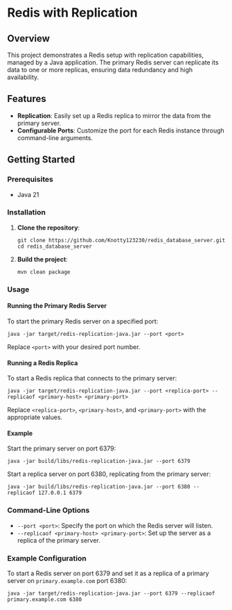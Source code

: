 # Redis with Replication

## Overview

<p>This project demonstrates a Redis setup with replication capabilities, managed by a Java application. The primary Redis server can replicate its data to one or more replicas, ensuring data redundancy and high availability.</p>

## Features

<ul>
  <li><strong>Replication</strong>: Easily set up a Redis replica to mirror the data from the primary server.</li>
  <li><strong>Configurable Ports</strong>: Customize the port for each Redis instance through command-line arguments.</li>
</ul>

## Getting Started

### Prerequisites

<ul>
  <li>Java 21</li>
</ul>

### Installation

<ol>
  <li><strong>Clone the repository</strong>:
    <pre><code>git clone https://github.com/Knotty123230/redis_database_server.git
cd redis_database_server</code></pre>
  </li>
  <li><strong>Build the project</strong>:
    <pre><code>mvn clean package</code></pre>
  </li>
</ol>

### Usage

#### Running the Primary Redis Server

<p>To start the primary Redis server on a specified port:</p>
<pre><code>java -jar target/redis-replication-java.jar --port &lt;port&gt;</code></pre>
<p>Replace <code>&lt;port&gt;</code> with your desired port number.</p>

#### Running a Redis Replica

<p>To start a Redis replica that connects to the primary server:</p>
<pre><code>java -jar target/redis-replication-java.jar --port &lt;replica-port&gt; --replicaof &lt;primary-host&gt; &lt;primary-port&gt;</code></pre>
<p>Replace <code>&lt;replica-port&gt;</code>, <code>&lt;primary-host&gt;</code>, and <code>&lt;primary-port&gt;</code> with the appropriate values.</p>

#### Example

<p>Start the primary server on port 6379:</p>
<pre><code>java -jar build/libs/redis-replication-java.jar --port 6379</code></pre>

<p>Start a replica server on port 6380, replicating from the primary server:</p>
<pre><code>java -jar build/libs/redis-replication-java.jar --port 6380 --replicaof 127.0.0.1 6379</code></pre>


### Command-Line Options

<ul>
  <li><code>--port &lt;port&gt;</code>: Specify the port on which the Redis server will listen.</li>
  <li><code>--replicaof &lt;primary-host&gt; &lt;primary-port&gt;</code>: Set up the server as a replica of the primary server.</li>
</ul>

### Example Configuration

<p>To start a Redis server on port 6379 and set it as a replica of a primary server on <code>primary.example.com</code> port 6380:</p>
<pre><code>java -jar target/redis-replication-java.jar --port 6379 --replicaof primary.example.com 6380</code></pre>

